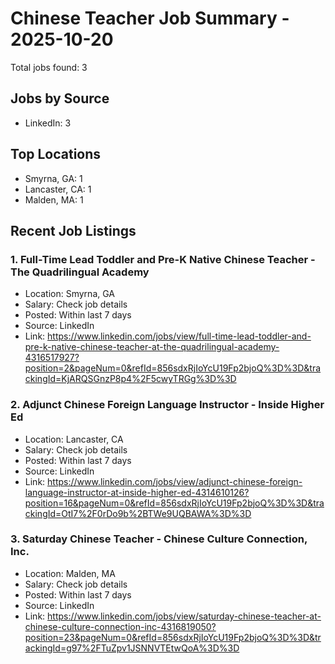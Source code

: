 # Chinese Teacher Job Summary - 2025-10-20

Total jobs found: 3

## Jobs by Source

- LinkedIn: 3

## Top Locations

- Smyrna, GA: 1
- Lancaster, CA: 1
- Malden, MA: 1

## Recent Job Listings

### 1. Full-Time Lead Toddler and Pre-K Native Chinese Teacher - The Quadrilingual Academy
- Location: Smyrna, GA
- Salary: Check job details
- Posted: Within last 7 days
- Source: LinkedIn
- Link: https://www.linkedin.com/jobs/view/full-time-lead-toddler-and-pre-k-native-chinese-teacher-at-the-quadrilingual-academy-4316517927?position=2&pageNum=0&refId=856sdxRjIoYcU19Fp2bjoQ%3D%3D&trackingId=KjARQSGnzP8p4%2F5cwyTRGg%3D%3D

### 2. Adjunct Chinese Foreign Language Instructor - Inside Higher Ed
- Location: Lancaster, CA
- Salary: Check job details
- Posted: Within last 7 days
- Source: LinkedIn
- Link: https://www.linkedin.com/jobs/view/adjunct-chinese-foreign-language-instructor-at-inside-higher-ed-4314610126?position=16&pageNum=0&refId=856sdxRjIoYcU19Fp2bjoQ%3D%3D&trackingId=OtI7%2F0rDo9b%2BTWe9UQBAWA%3D%3D

### 3. Saturday Chinese Teacher - Chinese Culture Connection, Inc.
- Location: Malden, MA
- Salary: Check job details
- Posted: Within last 7 days
- Source: LinkedIn
- Link: https://www.linkedin.com/jobs/view/saturday-chinese-teacher-at-chinese-culture-connection-inc-4316819050?position=23&pageNum=0&refId=856sdxRjIoYcU19Fp2bjoQ%3D%3D&trackingId=g97%2FTuZpv1JSNNVTEtwQoA%3D%3D

